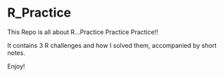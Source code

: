 # R_Practice


This Repo is all about R...Practice Practice Practice!!


It contains 3 R challenges and how I solved them, accompanied by short notes.


Enjoy!
